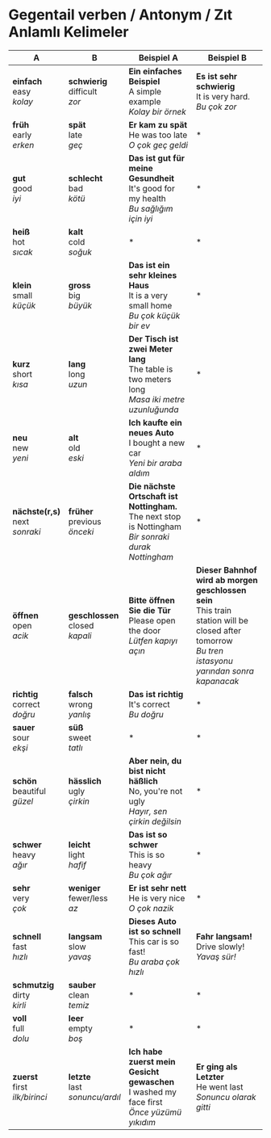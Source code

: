 # Gegentail verben / 	Antonym / Zıt Anlamlı Kelimeler

A | B | Beispiel A | Beispiel B
--- | --- | --- | ---
**einfach**<br>easy<br>_kolay_ | **schwierig**<br>difficult<br>_zor_ | **Ein einfaches Beispiel**<br>A simple example<br>_Kolay bir örnek_ | **Es ist sehr schwierig**<br>It is very hard.<br>_Bu çok zor_
**früh**<br>early<br>_erken_ | **spät**<br>late<br>_geç_ | **Er kam zu spät**<br>He was too late<br>_O çok geç geldi_ | *
**gut**<br>good<br>_iyi_ | **schlecht**<br>bad<br>_kötü_ | **Das ist gut für meine Gesundheit**<br>It's good for my health<br>_Bu sağlığım için iyi_ | *
**heiß**<br>hot<br>_sıcak_ | **kalt**<br>cold<br>_soğuk_ | * | *
**klein**<br>small<br>_küçük_ | **gross**<br>big<br>_büyük_ | **Das ist ein sehr kleines Haus**<br>It is a very small home<br>_Bu çok küçük bir ev_  | *
**kurz**<br>short<br>_kısa_ | **lang**<br>long<br>_uzun_ | **Der Tisch ist zwei Meter lang**<br>The table is two meters long<br>_Masa iki metre uzunluğunda_ | *
**neu**<br>new<br>_yeni_ | **alt**<br>old<br>_eski_ | **Ich kaufte ein neues Auto**<br>I bought a new car<br>_Yeni bir araba aldım_ | *
**nächste(r,s)**<br>next<br>_sonraki_ | **früher**<br>previous<br>_önceki_ | **Die nächste Ortschaft ist Nottingham.**<br>The next stop is Nottingham<br>_Bir sonraki durak Nottingham_ | *
**öffnen**<br>open<br>_acik_ | **geschlossen**<br>closed<br>_kapali_ | **Bitte öffnen Sie die Tür**<br>Please open the door<br>_Lütfen kapıyı açın_ | **Dieser Bahnhof wird ab morgen geschlossen sein**<br>This train station will be closed after tomorrow<br>_Bu tren istasyonu yarından sonra kapanacak_
**richtig**<br>correct<br>_doğru_ | **falsch**<br>wrong<br>_yanlış_ | **Das ist richtig**<br>It's correct<br>_Bu doğru_ | *
**sauer**<br>sour<br>_ekşi_ | **süß**<br>sweet<br>_tatlı_ | * | *
**schön**<br>beautiful<br>_güzel_ | **hässlich**<br>ugly<br>_çirkin_ | **Aber nein, du bist nicht häßlich**<br>No, you're not ugly<br>_Hayır, sen çirkin değilsin_ | *
**schwer**<br>heavy<br>_ağır_ | **leicht**<br>light<br>_hafif_ | **Das ist so schwer**<br>This is so heavy<br>_Bu çok ağır_ | *
**sehr**<br>very<br>_çok_ | **weniger**<br>fewer/less<br>_az_ | **Er ist sehr nett**<br>He is very nice<br>_O çok nazik_ | *
**schnell**<br>fast<br>_hızlı_ | **langsam**<br>slow<br>_yavaş_ | **Dieses Auto ist so schnell**<br>This car is so fast!<br>_Bu araba çok hızlı_ | **Fahr langsam!**<br>Drive slowly!<br>_Yavaş sür!_
**schmutzig**<br>dirty<br>_kirli_ | **sauber**<br>clean<br>_temiz_ | * | *
**voll**<br>full<br>_dolu_ | **leer**<br>empty<br>_boş_ | * | *
**zuerst**<br>first<br>_ilk/birinci_ | **letzte**<br>last<br>_sonuncu/ardıl_ | **Ich habe zuerst mein Gesicht gewaschen**<br>I washed my face first<br>_Önce yüzümü yıkıdım_ | **Er ging als Letzter**<br>He went last<br>_Sonuncu olarak gitti_
